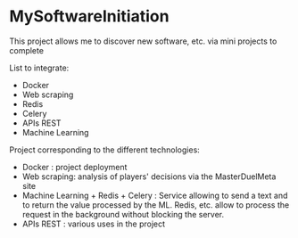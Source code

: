 # MySoftwareInitiation
This project allows me to discover new software, etc. via mini projects to complete

List to integrate:
- Docker
- Web scraping
- Redis
- Celery
- APIs REST
- Machine Learning

Project corresponding to the different technologies:

- Docker : project deployment
- Web scraping: analysis of players' decisions via the MasterDuelMeta site
- Machine Learning + Redis + Celery : Service allowing to send a text and to return the value processed by the ML. Redis, etc. allow to process the request in the background without blocking the server.
- APIs REST : various uses in the project
